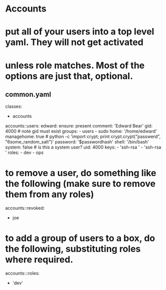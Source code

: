 # Accounts

# put all of your users into a top level yaml. They will not get activated 
# unless role matches.  Most of the options are just that, optional.

common.yaml 
---
classes:
  - accounts

accounts::users:
  edward:
    ensure: present
    comment: 'Edward Bear'
    gid: 4000 # note gid must exist
    groups:
      - users
      - sudo
    home: '/home/edward'
    managehome: true
    # python -c 'import crypt; print crypt.crypt("passwerd", "$6$some_random_salt")'
    password: '$passwordhash'
    shell: '/bin/bash'
    system: false # is this a system user?
    uid: 4000
    keys:
      - 'ssh-rsa <LONG STRING>'
      - 'ssh-rsa <LONG STRING>'
    roles:
      - dev
      - ops

# to remove a user, do something like the following (make sure to remove them from any roles)
accounts::revoked:
 - joe


# to add a group of users to a box, do the following, substituting roles where required.

accounts:::roles:
  - 'dev'

